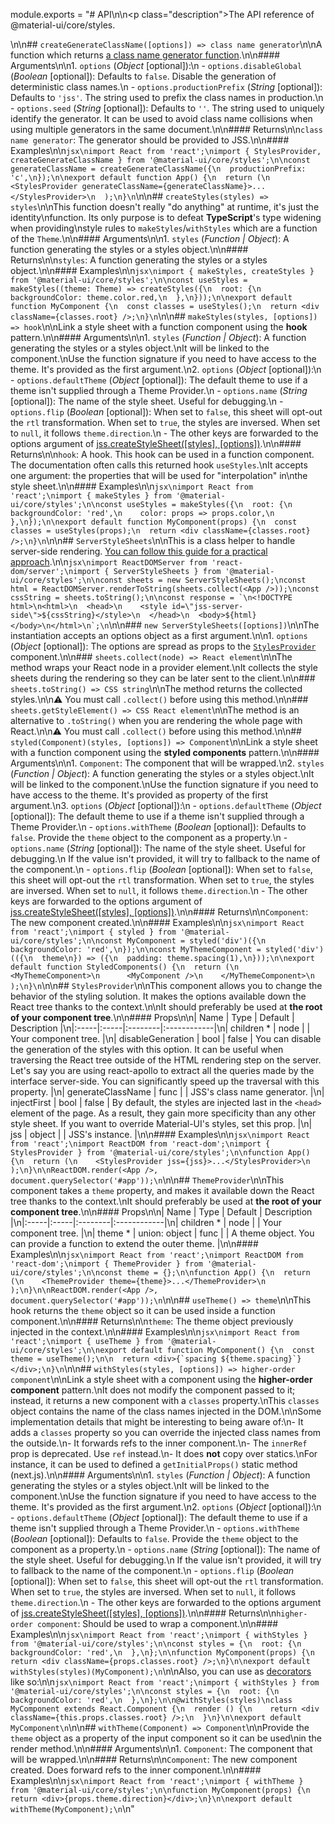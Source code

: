 module.exports = "# API\n\n<p class=\"description\">The API reference of @material-ui/core/styles.</p>\n\n## `createGenerateClassName([options]) => class name generator`\n\nA function which returns [a class name generator function](https://cssinjs.org/jss-api/#generate-your-class-names).\n\n#### Arguments\n\n1. `options` (*Object* [optional]):\n  - `options.disableGlobal` (*Boolean* [optional]): Defaults to `false`. Disable the generation of deterministic class names.\n  - `options.productionPrefix` (*String* [optional]): Defaults to `'jss'`. The string used to prefix the class names in production.\n  - `options.seed` (*String* [optional]): Defaults to `''`. The string used to uniquely identify the generator. It can be used to avoid class name collisions when using multiple generators in the same document.\n\n#### Returns\n\n`class name generator`: The generator should be provided to JSS.\n\n#### Examples\n\n```jsx\nimport React from 'react';\nimport { StylesProvider, createGenerateClassName } from '@material-ui/core/styles';\n\nconst generateClassName = createGenerateClassName({\n  productionPrefix: 'c',\n});\n\nexport default function App() {\n  return (\n    <StylesProvider generateClassName={generateClassName}>...</StylesProvider>\n  );\n}\n```\n\n## `createStyles(styles) => styles`\n\nThis function doesn't really \"do anything\" at runtime, it's just the identity\nfunction. Its only purpose is to defeat **TypeScript**'s type widening when providing\nstyle rules to `makeStyles`/`withStyles` which are a function of the `Theme`.\n\n#### Arguments\n\n1. `styles` (*Function | Object*): A function generating the styles or a styles object.\n\n#### Returns\n\n`styles`: A function generating the styles or a styles object.\n\n#### Examples\n\n```jsx\nimport { makeStyles, createStyles } from '@material-ui/core/styles';\n\nconst useStyles = makeStyles((theme: Theme) => createStyles({\n  root: {\n    backgroundColor: theme.color.red,\n  },\n}));\n\nexport default function MyComponent {\n  const classes = useStyles();\n  return <div className={classes.root} />;\n}\n```\n\n## `makeStyles(styles, [options]) => hook`\n\nLink a style sheet with a function component using the **hook** pattern.\n\n#### Arguments\n\n1. `styles` (*Function | Object*): A function generating the styles or a styles object.\nIt will be linked to the component.\nUse the function signature if you need to have access to the theme. It's provided as the first argument.\n2. `options` (*Object* [optional]):\n  - `options.defaultTheme` (*Object* [optional]): The default theme to use if a theme isn't supplied through a Theme Provider.\n  - `options.name` (*String* [optional]): The name of the style sheet. Useful for debugging.\n  - `options.flip` (*Boolean* [optional]): When set to `false`, this sheet will opt-out the `rtl` transformation. When set to `true`, the styles are inversed. When set to `null`, it follows `theme.direction`.\n  - The other keys are forwarded to the options argument of [jss.createStyleSheet([styles], [options])](https://cssinjs.org/jss-api/#create-style-sheet).\n\n#### Returns\n\n`hook`: A hook. This hook can be used in a function component. The documentation often calls this returned hook `useStyles`.\nIt accepts one argument: the properties that will be used for \"interpolation\" in\nthe style sheet.\n\n#### Examples\n\n```jsx\nimport React from 'react';\nimport { makeStyles } from '@material-ui/core/styles';\n\nconst useStyles = makeStyles({\n  root: {\n    backgroundColor: 'red',\n    color: props => props.color,\n  },\n});\n\nexport default function MyComponent(props) {\n  const classes = useStyles(props);\n  return <div className={classes.root} />;\n}\n```\n\n## `ServerStyleSheets`\n\nThis is a class helper to handle server-side rendering. [You can follow this guide for a practical approach](/guides/server-rendering/).\n\n```jsx\nimport ReactDOMServer from 'react-dom/server';\nimport { ServerStyleSheets } from '@material-ui/core/styles';\n\nconst sheets = new ServerStyleSheets();\nconst html = ReactDOMServer.renderToString(sheets.collect(<App />));\nconst cssString = sheets.toString();\n\nconst response = `\n<!DOCTYPE html>\n<html>\n  <head>\n    <style id=\"jss-server-side\">${cssString}</style>\n  </head>\n  <body>${html}</body>\n</html>\n`;\n```\n\n### `new ServerStyleSheets([options])`\n\nThe instantiation accepts an options object as a first argument.\n\n1. `options` (*Object* [optional]): The options are spread as props to the [`StylesProvider`](#stylesprovider) component.\n\n### `sheets.collect(node) => React element`\n\nThe method wraps your React node in a provider element.\nIt collects the style sheets during the rendering so they can be later sent to the client.\n\n### `sheets.toString() => CSS string`\n\nThe method returns the collected styles.\n\n⚠️ You must call `.collect()` before using this method.\n\n### `sheets.getStyleElement() => CSS React element`\n\nThe method is an alternative to `.toString()` when you are rendering the whole page with React.\n\n⚠️ You must call `.collect()` before using this method.\n\n## `styled(Component)(styles, [options]) => Component`\n\nLink a style sheet with a function component using the **styled components** pattern.\n\n#### Arguments\n\n1. `Component`: The component that will be wrapped.\n2. `styles` (*Function | Object*): A function generating the styles or a styles object.\nIt will be linked to the component.\nUse the function signature if you need to have access to the theme. It's provided as property of the first argument.\n3. `options` (*Object* [optional]):\n  - `options.defaultTheme` (*Object* [optional]): The default theme to use if a theme isn't supplied through a Theme Provider.\n  - `options.withTheme` (*Boolean* [optional]): Defaults to `false`. Provide the `theme` object to the component as a property.\n  - `options.name` (*String* [optional]): The name of the style sheet. Useful for debugging.\n    If the value isn't provided, it will try to fallback to the name of the component.\n  - `options.flip` (*Boolean* [optional]): When set to `false`, this sheet will opt-out the `rtl` transformation. When set to `true`, the styles are inversed. When set to `null`, it follows `theme.direction`.\n  - The other keys are forwarded to the options argument of [jss.createStyleSheet([styles], [options])](https://cssinjs.org/jss-api/#create-style-sheet).\n\n#### Returns\n\n`Component`: The new component created.\n\n#### Examples\n\n```jsx\nimport React from 'react';\nimport { styled } from '@material-ui/core/styles';\n\nconst MyComponent = styled('div')({\n  backgroundColor: 'red',\n});\n\nconst MyThemeComponent = styled('div')(({\n  theme\n}) => ({\n  padding: theme.spacing(1),\n}));\n\nexport default function StyledComponents() {\n  return (\n    <MyThemeComponent>\n      <MyComponent />\n    </MyThemeComponent>\n  );\n}\n```\n\n## `StylesProvider`\n\nThis component allows you to change the behavior of the styling solution. It makes the options available down the React tree thanks to the context.\n\nIt should preferably be used at **the root of your component tree**.\n\n#### Props\n\n| Name | Type | Default | Description |\n|:-----|:-----|:--------|:------------|\n| children&nbsp;* | node | | Your component tree. |\n| disableGeneration | bool | false | You can disable the generation of the styles with this option. It can be useful when traversing the React tree outside of the HTML rendering step on the server. Let's say you are using react-apollo to extract all the queries made by the interface server-side. You can significantly speed up the traversal with this property. |\n| generateClassName | func | | JSS's class name generator. |\n| injectFirst | bool | false | By default, the styles are injected last in the `<head>` element of the page. As a result, they gain more specificity than any other style sheet. If you want to override Material-UI's styles, set this prop. |\n| jss | object | | JSS's instance. |\n\n#### Examples\n\n```jsx\nimport React from 'react';\nimport ReactDOM from 'react-dom';\nimport { StylesProvider } from '@material-ui/core/styles';\n\nfunction App() {\n  return (\n    <StylesProvider jss={jss}>...</StylesProvider>\n  );\n}\n\nReactDOM.render(<App />, document.querySelector('#app'));\n```\n\n## `ThemeProvider`\n\nThis component takes a `theme` property, and makes it available down the React tree thanks to the context.\nIt should preferably be used at **the root of your component tree**.\n\n#### Props\n\n| Name | Type | Default | Description |\n|:-----|:-----|:--------|:------------|\n| children&nbsp;* | node | | Your component tree. |\n| theme&nbsp;* | union:&nbsp;object&nbsp;&#124;&nbsp;func | | A theme object. You can provide a function to extend the outer theme. |\n\n#### Examples\n\n```jsx\nimport React from 'react';\nimport ReactDOM from 'react-dom';\nimport { ThemeProvider } from '@material-ui/core/styles';\n\nconst theme = {};\n\nfunction App() {\n  return (\n    <ThemeProvider theme={theme}>...</ThemeProvider>\n  );\n}\n\nReactDOM.render(<App />, document.querySelector('#app'));\n```\n\n## `useTheme() => theme`\n\nThis hook returns the `theme` object so it can be used inside a function component.\n\n#### Returns\n\n`theme`: The theme object previously injected in the context.\n\n#### Examples\n\n```jsx\nimport React from 'react';\nimport { useTheme } from '@material-ui/core/styles';\n\nexport default function MyComponent() {\n  const theme = useTheme();\n\n  return <div>{`spacing ${theme.spacing}`}</div>;\n}\n```\n\n## `withStyles(styles, [options]) => higher-order component`\n\nLink a style sheet with a component using the **higher-order component** pattern.\nIt does not modify the component passed to it; instead, it returns a new component with a `classes` property.\nThis `classes` object contains the name of the class names injected in the DOM.\n\nSome implementation details that might be interesting to being aware of:\n- It adds a `classes` property so you can override the injected class names from the outside.\n- It forwards refs to the inner component.\n- The `innerRef` prop is deprecated. Use `ref` instead.\n- It does **not** copy over statics.\nFor instance, it can be used to defined a `getInitialProps()` static method (next.js).\n\n#### Arguments\n\n1. `styles` (*Function | Object*): A function generating the styles or a styles object.\nIt will be linked to the component.\nUse the function signature if you need to have access to the theme. It's provided as the first argument.\n2. `options` (*Object* [optional]):\n  - `options.defaultTheme` (*Object* [optional]): The default theme to use if a theme isn't supplied through a Theme Provider.\n  - `options.withTheme` (*Boolean* [optional]): Defaults to `false`. Provide the `theme` object to the component as a property.\n  - `options.name` (*String* [optional]): The name of the style sheet. Useful for debugging.\n    If the value isn't provided, it will try to fallback to the name of the component.\n  - `options.flip` (*Boolean* [optional]): When set to `false`, this sheet will opt-out the `rtl` transformation. When set to `true`, the styles are inversed. When set to `null`, it follows `theme.direction`.\n  - The other keys are forwarded to the options argument of [jss.createStyleSheet([styles], [options])](https://cssinjs.org/jss-api/#create-style-sheet).\n\n#### Returns\n\n`higher-order component`: Should be used to wrap a component.\n\n#### Examples\n\n```jsx\nimport React from 'react';\nimport { withStyles } from '@material-ui/core/styles';\n\nconst styles = {\n  root: {\n    backgroundColor: 'red',\n  },\n};\n\nfunction MyComponent(props) {\n  return <div className={props.classes.root} />;\n}\n\nexport default withStyles(styles)(MyComponent);\n```\n\nAlso, you can use as [decorators](https://babeljs.io/docs/en/babel-plugin-proposal-decorators) like so:\n\n```jsx\nimport React from 'react';\nimport { withStyles } from '@material-ui/core/styles';\n\nconst styles = {\n  root: {\n    backgroundColor: 'red',\n  },\n};\n\n@withStyles(styles)\nclass MyComponent extends React.Component {\n  render () {\n    return <div className={this.props.classes.root} />;\n  }\n}\n\nexport default MyComponent\n```\n\n## `withTheme(Component) => Component`\n\nProvide the `theme` object as a property of the input component so it can be used\nin the render method.\n\n#### Arguments\n\n1. `Component`: The component that will be wrapped.\n\n#### Returns\n\n`Component`: The new component created. Does forward refs to the inner component.\n\n#### Examples\n\n```jsx\nimport React from 'react';\nimport { withTheme } from '@material-ui/core/styles';\n\nfunction MyComponent(props) {\n  return <div>{props.theme.direction}</div>;\n}\n\nexport default withTheme(MyComponent);\n```\n"